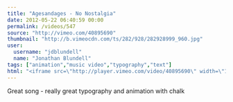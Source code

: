 ```yaml
---
title: "Agesandages - No Nostalgia"
date: 2012-05-22 06:40:59 00:00
permalink: /videos/547
source: "http://vimeo.com/40895690"
thumbnail: "http://b.vimeocdn.com/ts/282/928/282928999_960.jpg"
user:
  username: "jdblundell"
  name: "Jonathan Blundell"
tags: ["animation","music video","typography","text"]
html: "<iframe src=\"http://player.vimeo.com/video/40895690\" width=\"1280\" height=\"720\" frameborder=\"0\" webkitallowfullscreen mozallowfullscreen allowfullscreen></iframe>"
---
```


Great song - really great typography and animation with chalk